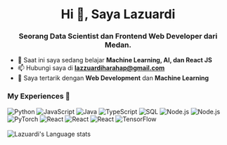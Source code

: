 
<h1 align="center">Hi 👋, Saya Lazuardi</h1>
<h3 align="center">Seorang Data Scientist dan Frontend Web Developer dari Medan.</h3>

- 🌱 Saat ini saya sedang belajar **Machine Learning, AI, dan React JS**  
- 📫 Hubungi saya di **lazzuardiharahap@gmail.com**  
- 👀 Saya tertarik dengan **Web Development** dan **Machine Learning**  


### My Experiences 🙌
![Python](https://img.shields.io/badge/-Python-000?&logo=Python)
![JavaScript](https://img.shields.io/badge/-JavaScript-000?&logo=JavaScript)
![Java](https://img.shields.io/badge/-Java-000?&logo=Java&logoColor=007396)
![TypeScript](https://img.shields.io/badge/-TypeScript-000?&logo=TypeScript)
![SQL](https://img.shields.io/badge/-SQL-000?&logo=MySQL)
![Node.js](https://img.shields.io/badge/-Node.js-000?&logo=node.js)
![Node.js](https://img.shields.io/badge/-Git-000?&logo=git)
![PyTorch](https://img.shields.io/badge/-PyTorch-000?&logo=PyTorch)
![React](https://img.shields.io/badge/-React-000?&logo=React)
![React](https://img.shields.io/badge/-Tailwind-000?&logo=Tailwindcss)
![React](https://img.shields.io/badge/-Bootstrap-000?&logo=Bootstrap)
![TensorFlow](https://img.shields.io/badge/-TensorFlow-000?&logo=TensorFlow)
<br><br>
![Lazuardi's Language stats](https://github-readme-stats-eight-theta.vercel.app/api/top-langs/?username=Lazuardi-hrp&layout=compact&langs_count=8&hide_border=true)
<br />

